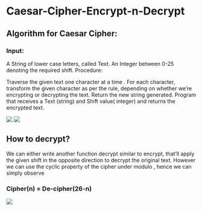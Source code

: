 # Caesar-Cipher-Encrypt-n-Decrypt
## Algorithm for Caesar Cipher:
### Input:

A String of lower case letters, called Text.
An Integer between 0-25 denoting the required shift.
Procedure:

Traverse the given text one character at a time .
For each character, transform the given character as per the rule, depending on whether we’re encrypting or decrypting the text.
Return the new string generated.
Program that receives a Text (string) and Shift value( integer) and returns the encrypted text.

<img src="https://github.com/sabdadev/Caesar-Cipher-Encrypt-n-Decrypt/blob/master/enkripsi%20chaesar.png">


<img src="https://www2.seas.gwu.edu/~simhaweb/cs1111/classwork/module14/figures/caesarpicture.PNG">

## How to decrypt?
We can either write another function decrypt similar to encrypt, that’ll apply the given shift in the opposite direction to decrypt the original text. However we can use the cyclic property of the cipher under modulo , hence we can simply observe

###          Cipher(n) = De-cipher(26-n)


<img src="https://github.com/sabdadev/Caesar-Cipher-Encrypt-n-Decrypt/blob/master/dekripsi%20chaesar.png">
